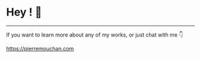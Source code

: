 # Hey ! 👋

---

If you want to learn more about any of my works, or just chat with me 👇

https://pierremouchan.com
